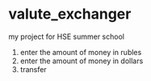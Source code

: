 # valute_exchanger
my project for HSE summer school

1. enter the amount of money in rubles
2. enter the amount of money in dollars
3. transfer

